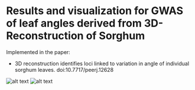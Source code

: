# Results and visualization for GWAS of leaf angles derived from 3D-Reconstruction of Sorghum

Implemented in the paper:

  * 3D reconstruction identifies loci linked to variation in angle of individual sorghum leaves. doi:10.7717/peerj.12628


![alt text](http://github.com/mtross2/./Sorghum-3D-Reconstruction/Fig_2.png)
![alt text](http://github.com/mtross2/./Sorghum-3D-Reconstruction/Fig_3.png)
